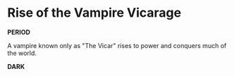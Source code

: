 # Rise of the Vampire Vicarage

**PERIOD**

A vampire known only as "The Vicar" rises to power and conquers much of the world.

**DARK**